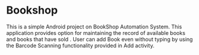 # Bookshop

This is a simple Android project on BookShop Automation System. This application provides option for maintaining the record of available
books and books that have sold . User can add Book even without typing by using the Barcode Scanning functionality provided in Add activity.
